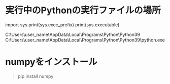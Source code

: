 # 実行中のPythonの実行ファイルの場所
import sys
print(sys.exec_prefix)
print(sys.executable)

C:\Users\user_name\AppData\Local\Programs\Python\Python39
C:\Users\user_name\AppData\Local\Programs\Python\Python39\python.exe

# numpyをインストール
> pip install numpy
